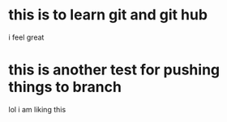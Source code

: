 # this is to learn git and git hub <br>
i feel  great 

# this is another test for pushing things to branch
lol i am liking this 
